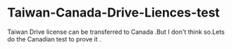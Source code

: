 # Taiwan-Canada-Drive-Liences-test
Taiwan Drive license can be transferred to Canada .But I don't think so.Lets do the Canadian test to prove it . 

